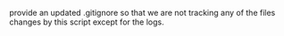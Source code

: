 provide an updated .gitignore so that we are not tracking any of the files changes by this script except for the logs.
